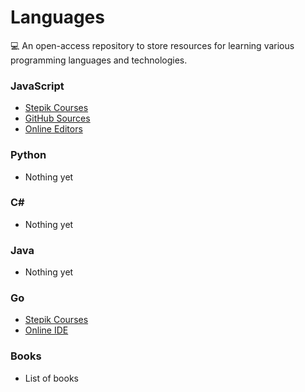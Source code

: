 # Languages
💻 An open-access repository to store resources for learning various programming languages and technologies.

### JavaScript
+ [Stepik Courses](./JavaScript/README.md#stepik)
+ [GitHub Sources](./JavaScript/README.md#github)
+ [Online Editors](./JavaScript/README.md#online-editors)

### Python
+ Nothing yet

### C\#
+ Nothing yet

### Java
+ Nothing yet
 
### Go
+ [Stepik Courses](./Go/README.md#stepik)
+ [Online IDE](./Go/README.md#online-ide)

### Books
+ List of books